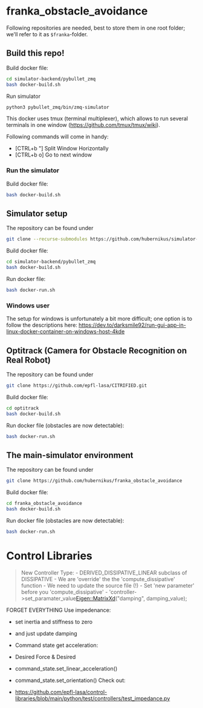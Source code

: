 # franka_obstacle_avoidance

Following repositories are needed, best to store them in one root folder; we'll refer to it as 
`$franka`-folder.

## Build this repo!
Build docker file:
``` bash
cd simulator-backend/pybullet_zmq
bash docker-build.sh
```

Run simulator
``` bash
python3 pybullet_zmq/bin/zmq-simulator
```

This docker uses tmux (terminal multiplexer), which allows to run several terminals in one window (https://github.com/tmux/tmux/wiki).

Following commands will come in handy:  
- [CTRL+b "] Split Window Horizontally
- [CTRL+b o] Go to next window


### Run the simulator
Build docker file:
``` bash
bash docker-build.sh
```

## Simulator setup
The repository can be found under
``` bash
git clone --recurse-submodules https://github.com/hubernikus/simulator-backend.git
```

Build docker file:
``` bash
cd simulator-backend/pybullet_zmq
bash docker-build.sh
```

Run docker file:
``` bash
bash docker-run.sh
```

### Windows user
The setup for windows is unfortunately a bit more difficult; one option is to follow the descriptions here:
https://dev.to/darksmile92/run-gui-app-in-linux-docker-container-on-windows-host-4kde

## Optitrack (Camera for Obstacle Recognition on Real Robot)
The repository can be found under
``` bash
git clone https://github.com/epfl-lasa/CITRIFIED.git
```

Build docker file:
``` bash
cd optitrack
bash docker-build.sh
```

Run docker file (obstacles are now detectable):
``` bash
bash docker-run.sh
```

## The main-simulator environment
The repository can be found under
``` bash
git clone https://github.com/hubernikus/franka_obstacle_avoidance
```

Build docker file:
``` bash
cd franka_obstacle_avoidance
bash docker-build.sh
```

Run docker file (obstacles are now detectable):
``` bash
bash docker-run.sh
```

# Control Libraries
> New Controller Type: 
	- DERIVED_DISSIPATIVE_LINEAR subclass of DISSIPATIVE
	- We are 'override' the the 'compute_dissipative' function
    - We need to update the source file (!)
	- Set 'new parameter' before you 'compute_dissipative'
	- 'controller->set_paramater_value<Eigen::MatrixXd>("damping", damping_value);
	
FORGET EVERYTHING
Use impedenance:
   - set inertia and stiffness to zero
   - and just update damping
   - Command state get acceleration:
   
   - Desired Force & Desired 
   - command_state.set_linear_acceleration()
   - command_state.set_orientation()
Check out:
   - https://github.com/epfl-lasa/control-libraries/blob/main/python/test/controllers/test_impedance.py




